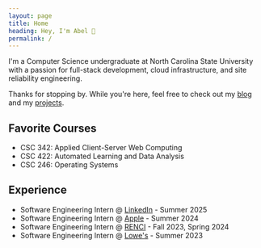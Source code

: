 ```yaml
---
layout: page
title: Home
heading: Hey, I'm Abel 👋
permalink: /
---
```


I'm a Computer Science undergraduate at North Carolina State University with a passion for full-stack development, cloud infrastructure, and site reliability engineering.

Thanks for stopping by. While you're here, feel free to check out my [blog](/blog) and my [projects](/projects).

## Favorite Courses
- CSC 342: Applied Client-Server Web Computing
- CSC 422: Automated Learning and Data Analysis
- CSC 246: Operating Systems

## Experience

- Software Engineering Intern @ [LinkedIn](https://about.linkedin.com/) - Summer 2025
- Software Engineering Intern @ [Apple](https://www.apple.com/) - Summer 2024
- Software Engineering Intern @ [RENCI](https://renci.org/) - Fall 2023, Spring 2024
- Software Engineering Intern @ [Lowe's](https://talent.lowes.com/us/en/tech) - Summer 2023
